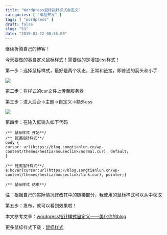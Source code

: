 ```yaml
---
title: "Wordpress鼠标指针样式自定义"
categories: [ "编程开发" ]
tags: [ "wordpress" ]
draft: false
slug: "53"
date: "2019-01-12 00:55:00"
---
```



继续折腾自己的博客！

今天要做的事自定义鼠标样式！需要做的是增加css样式！

第一步：选择鼠标样式，最好是两个状态，正常和链接，即普通的箭头和小手

![](https://blog.songtianlun.cn/wp-content/uploads/2019/01/image-9.png)

第二步：将样式的cur文件上传至服务器

第三步：进入后台→主题→自定义→额外css

![](https://blog.songtianlun.cn/wp-content/uploads/2019/01/image-8.png)

第四步：在输入框输入如下代码

    
    /** 鼠标样式 开始**/ 
    /** 普通指针样式**/ 
    body {
    cursor: url(https://blog.songtianlun.cn/wp-content/themes/hestia/mouseclink/normal.cur), default;
    }
     
    /** 链接指针样式**/ 
    a:hover{cursor:url(https://blog.songtianlun.cn/wp-content/themes/hestia/mouseclink/link.cur), pointer;}
     
    /** 鼠标样式 结束**/

注：根据自己的实际情况修改其中的链接部分，我使用的鼠标样式可以从中获取

第五步：发布，就可以看到效果啦！

本文参考文章：[wordpress指针样式自定义——美化你的blog](https://www.qcgzxw.cn/1385.html)

更多鼠标样式下载：[鼠标样式](https://data.songtianlun.cn/website%20tools/mouse%20style.zip)